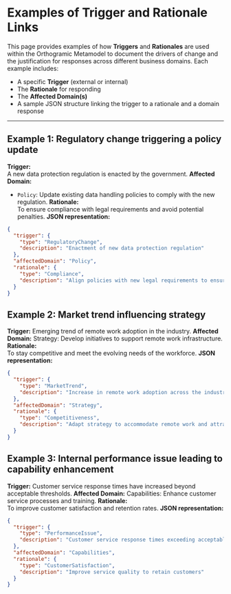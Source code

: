 # Examples of Trigger and Rationale Links
This page provides examples of how **Triggers** and **Rationales** are used within the Orthogramic Metamodel to document the drivers of change and the justification for responses across different business domains.
Each example includes:
- A specific **Trigger** (external or internal)
- The **Rationale** for responding
- The **Affected Domain(s)**
- A sample JSON structure linking the trigger to a rationale and a domain response
---
## Example 1: Regulatory change triggering a policy update
**Trigger:**  
A new data protection regulation is enacted by the government.
**Affected Domain:**  
- `Policy`: Update existing data handling policies to comply with the new regulation.
**Rationale:**  
To ensure compliance with legal requirements and avoid potential penalties.
**JSON representation:**
```json
{
  "trigger": {
    "type": "RegulatoryChange",
    "description": "Enactment of new data protection regulation"
  },
  "affectedDomain": "Policy",
  "rationale": {
    "type": "Compliance",
    "description": "Align policies with new legal requirements to ensure compliance"
  }
}
```

## Example 2: Market trend influencing strategy
**Trigger:**
Emerging trend of remote work adoption in the industry.
**Affected Domain:**
Strategy: Develop initiatives to support remote work infrastructure.
**Rationale:**  
To stay competitive and meet the evolving needs of the workforce.
**JSON representation:**
```json
{
  "trigger": {
    "type": "MarketTrend",
    "description": "Increase in remote work adoption across the industry"
  },
  "affectedDomain": "Strategy",
  "rationale": {
    "type": "Competitiveness",
    "description": "Adapt strategy to accommodate remote work and attract talent"
  }
}
```

## Example 3: Internal performance issue leading to capability enhancement
**Trigger:**
Customer service response times have increased beyond acceptable thresholds.
**Affected Domain:**
Capabilities: Enhance customer service processes and training.
**Rationale:**  
To improve customer satisfaction and retention rates.
**JSON representation:**
```json
{
  "trigger": {
    "type": "PerformanceIssue",
    "description": "Customer service response times exceeding acceptable limits"
  },
  "affectedDomain": "Capabilities",
  "rationale": {
    "type": "CustomerSatisfaction",
    "description": "Improve service quality to retain customers"
  }
}
```
